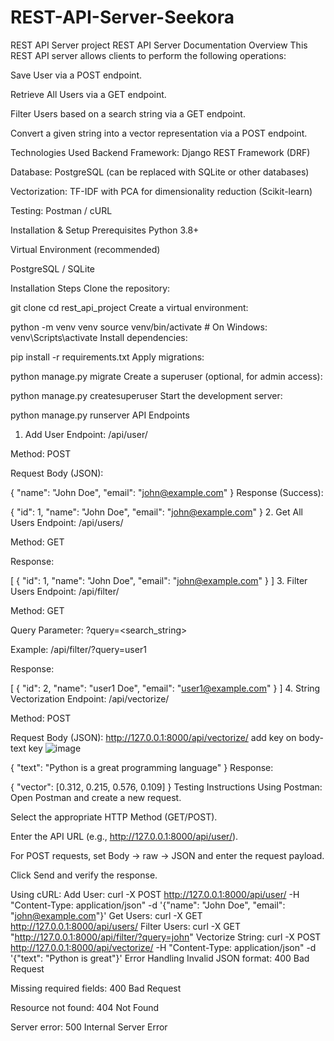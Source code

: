 # REST-API-Server-Seekora
REST API Server project
REST API Server Documentation
Overview
This REST API server allows clients to perform the following operations:

Save User via a POST endpoint.

Retrieve All Users via a GET endpoint.

Filter Users based on a search string via a GET endpoint.

Convert a given string into a vector representation via a POST endpoint.

Technologies Used
Backend Framework: Django REST Framework (DRF)

Database: PostgreSQL (can be replaced with SQLite or other databases)

Vectorization: TF-IDF with PCA for dimensionality reduction (Scikit-learn)

Testing: Postman / cURL

Installation & Setup
Prerequisites
Python 3.8+

Virtual Environment (recommended)

PostgreSQL / SQLite

Installation Steps
Clone the repository:

git clone <repository-url>
cd rest_api_project
Create a virtual environment:

python -m venv venv
source venv/bin/activate   # On Windows: venv\Scripts\activate
Install dependencies:

pip install -r requirements.txt
Apply migrations:

python manage.py migrate
Create a superuser (optional, for admin access):

python manage.py createsuperuser
Start the development server:

python manage.py runserver
API Endpoints
1. Add User
Endpoint: /api/user/

Method: POST

Request Body (JSON):

{
  "name": "John Doe",
  "email": "john@example.com"
}
Response (Success):

{
  "id": 1,
  "name": "John Doe",
  "email": "john@example.com"
}
2. Get All Users
Endpoint: /api/users/

Method: GET

Response:

[
  {
    "id": 1,
    "name": "John Doe",
    "email": "john@example.com"
  }
]
3. Filter Users
Endpoint: /api/filter/

Method: GET

Query Parameter: ?query=<search_string>

Example: /api/filter/?query=user1

Response:

[
  {
    "id": 2,
    "name": "user1 Doe",
    "email": "user1@example.com"
  }
]
4. String Vectorization
Endpoint: /api/vectorize/

Method: POST


Request Body (JSON):
http://127.0.0.1:8000/api/vectorize/
add key on body- text key 
![image](https://github.com/user-attachments/assets/0d05916a-671d-463d-83a2-ded4be5e76c6)


{
  "text": "Python is a great programming language"
}
Response:

{
  "vector": [0.312, 0.215, 0.576, 0.109]
}
Testing Instructions
Using Postman:
Open Postman and create a new request.

Select the appropriate HTTP Method (GET/POST).

Enter the API URL (e.g., http://127.0.0.1:8000/api/user/).

For POST requests, set Body → raw → JSON and enter the request payload.

Click Send and verify the response.

Using cURL:
Add User:
curl -X POST http://127.0.0.1:8000/api/user/ -H "Content-Type: application/json" -d '{"name": "John Doe", "email": "john@example.com"}'
Get Users:
curl -X GET http://127.0.0.1:8000/api/users/
Filter Users:
curl -X GET "http://127.0.0.1:8000/api/filter/?query=john"
Vectorize String:
curl -X POST http://127.0.0.1:8000/api/vectorize/ -H "Content-Type: application/json" -d '{"text": "Python is great"}'
Error Handling
Invalid JSON format: 400 Bad Request

Missing required fields: 400 Bad Request

Resource not found: 404 Not Found

Server error: 500 Internal Server Error



